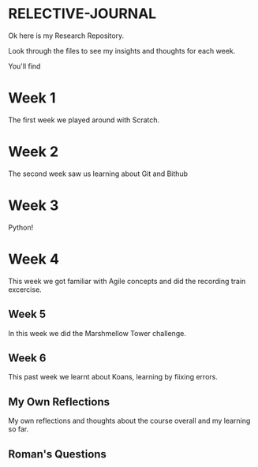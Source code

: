 # RELECTIVE-JOURNAL
Ok here is my Research Repository.

Look through the files to see my insights and thoughts for each week.

You'll find 

# Week 1
The first week we played around with Scratch.

# Week 2
The second week saw us learning about Git and Bithub

# Week 3
Python!

# Week 4
This week we got familiar with Agile concepts and did the recording train excercise.

## Week 5
In this week we did the Marshmellow Tower challenge.

## Week 6
This past week we learnt about Koans, learning by fiixing errors.

## My Own Reflections
My own reflections and thoughts about the course overall and my learning so far.

## Roman's Questions



